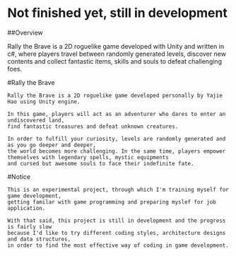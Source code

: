 # Not finished yet, still in development

##Overview

Rally the Brave is a 2D roguelike game developed with Unity and written in c#, where players travel between randomly generated levels, discover new contents and collect fantastic items, skills and souls to defeat challenging foes.


#Rally the Brave

    Rally the Brave is a 2D roguelike game developed personally by Yajie Hao using Unity engine.
    
    In this game, players will act as an adventurer who dares to enter an undiscovered land,
    find fantastic treasures and defeat unknown creatures.
    
    In order to fulfill your curiosity, levels are randomly generated and as you go deeper and deeper,
    the world becomes more challenging. In the same time, players empower themselves with legendary spells, mystic equipments
    and cursed but awesome souls to face their indefinite fate.

#Notice

    This is an experimental project, through which I'm training myself for game development, 
    getting familar with game programming and preparing myslef for job application.
    
    With that said, this project is still in development and the progress is fairly slow
    because I'd like to try different coding styles, architecture designs and data structures,
    in order to find the most effective way of coding in game development.
    